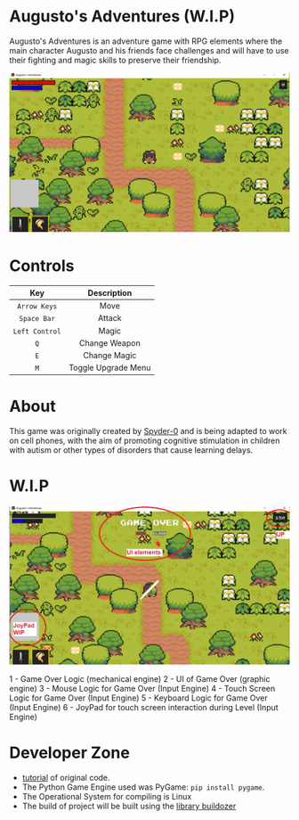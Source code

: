 # Augusto's Adventures (W.I.P)
Augusto's Adventures is an adventure game with RPG elements where the main character Augusto and his friends face challenges and will have to use their fighting and magic skills to preserve their friendship.

![image](https://raw.githubusercontent.com/felipebastosweb/AugustosAdventures/main/screenshots/screen1.png)

# Controls
| Key | Description |
| :---: | :---: |
| `Arrow Keys` | Move |
| `Space Bar` | Attack |
| `Left Control` | Magic |
| `Q` | Change Weapon |
| `E` | Change Magic |
| `M` | Toggle Upgrade Menu |

# About

This game was originally created by [Spyder-0](https://github.com/Spyder-0/Zelda-with-Python) and is being adapted to work on cell phones, with the aim of promoting cognitive stimulation in children with autism or other types of disorders that cause learning delays.

# W.I.P

![Progress](https://raw.githubusercontent.com/felipebastosweb/AugustosAdventures/main/screenshots/screen2.png)

1 - Game Over Logic (mechanical engine)
2 - UI of Game Over (graphic engine)
3 - Mouse Logic for Game Over (Input Engine)
4 - Touch Screen Logic for Game Over (Input Engine)
5 - Keyboard Logic for Game Over (Input Engine)
6 - JoyPad for touch screen interaction during Level (Input Engine)

# Developer Zone
- [tutorial](https://youtu.be/QU1pPzEGrqw) of original code.
- The Python Game Engine used was PyGame: `pip install pygame`.
- The Operational System for compiling is Linux
- The build of project will be built using the [library buildozer](https://buildozer.readthedocs.io)
